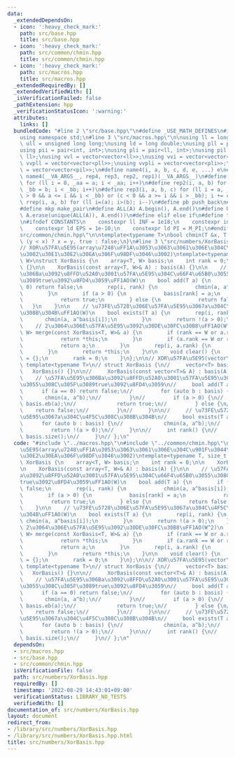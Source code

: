 ```yaml
---
data:
  _extendedDependsOn:
  - icon: ':heavy_check_mark:'
    path: src/base.hpp
    title: src/base.hpp
  - icon: ':heavy_check_mark:'
    path: src/common/chmin.hpp
    title: src/common/chmin.hpp
  - icon: ':heavy_check_mark:'
    path: src/macros.hpp
    title: src/macros.hpp
  _extendedRequiredBy: []
  _extendedVerifiedWith: []
  _isVerificationFailed: false
  _pathExtension: hpp
  _verificationStatusIcon: ':warning:'
  attributes:
    links: []
  bundledCode: "#line 2 \"src/base.hpp\"\n#define _USE_MATH_DEFINES\n#include <bits/stdc++.h>\n\
    using namespace std;\n#line 3 \"src/macros.hpp\"\n\nusing ll = long long;\nusing\
    \ ull = unsigned long long;\nusing ld = long double;\nusing pll = pair<ll, ll>;\n\
    using pii = pair<int, int>;\nusing pli = pair<ll, int>;\nusing pil = pair<int,\
    \ ll>;\nusing vvl = vector<vector<ll>>;\nusing vvi = vector<vector<int>>;\nusing\
    \ vvpll = vector<vector<pll>>;\nusing vvpli = vector<vector<pli>>;\nusing vvpil\
    \ = vector<vector<pil>>;\n#define name4(i, a, b, c, d, e, ...) e\n#define rep(...)\
    \ name4(__VA_ARGS__, rep4, rep3, rep2, rep1)(__VA_ARGS__)\n#define rep1(i, a)\
    \ for (ll i = 0, _aa = a; i < _aa; i++)\n#define rep2(i, a, b) for (ll i = a,\
    \ _bb = b; i < _bb; i++)\n#define rep3(i, a, b, c) for (ll i = a, _bb = b; (c\
    \ > 0 && a <= i && i < _bb) or (c < 0 && a >= i && i > _bb); i += c)\n#define\
    \ rrep(i, a, b) for (ll i=(a); i>(b); i--)\n#define pb push_back\n#define eb emplace_back\n\
    #define mkp make_pair\n#define ALL(A) A.begin(), A.end()\n#define UNIQUE(A) sort(ALL(A)),\
    \ A.erase(unique(ALL(A)), A.end())\n#define elif else if\n#define tostr to_string\n\
    \n#ifndef CONSTANTS\n    constexpr ll INF = 1e18;\n    constexpr int MOD = 1000000007;\n\
    \    constexpr ld EPS = 1e-10;\n    constexpr ld PI = M_PI;\n#endif\n#line 2 \"\
    src/common/chmin.hpp\"\n\ntemplate<typename T>\nbool chmin(T &x, T y) {\n    return\
    \ (y < x) ? x = y, true : false;\n}\n#line 3 \"src/numbers/XorBasis.hpp\"\n\n\
    // XOR\u57FA\u5E95(array\u7248\uFF1A\u3053\u3063\u3061\u306E\u304C\u901F\u3044\
    \u3002\u30E1\u30E2\u30EA\u306F\u98DF\u3046\u3002)\ntemplate<typename T, size_t\
    \ W>\nstruct XorBasis {\n    array<T, W> basis;\n    int rank = 0;\n\n    XorBasis()\
    \ {}\n\n    XorBasis(const array<T, W>& A) : basis(A) {}\n\n    // \u57FA\u5E95\
    \u306Ba\u3092\u8FFD\u52A0\u3001\u57FA\u5E95\u304C\u66F4\u65B0\u3055\u308C\u305F\
    \u3089true\u3092\u8FD4\u3059\uFF1AO(W)\n    bool add(T a) {\n        if (a ==\
    \ 0) return false;\n        rep(i, rank) {\n            chmin(a, a^basis[i]);\n\
    \        }\n        if (a > 0) {\n            basis[rank] = a;\n            rank++;\n\
    \            return true;\n        } else {\n            return false;\n     \
    \   }\n    }\n\n    // \u73FE\u5728\u306E\u57FA\u5E95\u3067a\u304C\u4F5C\u308C\
    \u308B\u304B\uFF1AO(W)\n    bool exists(T a) {\n        rep(i, rank) {\n     \
    \       chmin(a, a^basis[i]);\n        }\n        return !(a > 0);\n    }\n\n\
    \    // 2\u3064\u306E\u57FA\u5E95\u3092\u30DE\u30FC\u30B8\uFF1AO(W^2)\n    XorBasis<T,\
    \ W> merge(const XorBasis<T, W>& a) {\n        if (rank == W or a.rank == 0) {\n\
    \            return *this;\n        }\n        if (a.rank == W or rank == 0) {\n\
    \            return a;\n        }\n        rep(i, a.rank) {\n            add(a.basis[i]);\n\
    \        }\n        return *this;\n    }\n\n    void clear() {\n        basis\
    \ = {};\n        rank = 0;\n    }\n};\n\n// XOR\u57FA\u5E95(vector\u7248)\n//\
    \ template<typename T>\n// struct XorBasis {\n//     vector<T> basis;\n\n//  \
    \   XorBasis() {}\n\n//     XorBasis(const vector<T>& A) : basis(A) {}\n\n// \
    \    // \u57FA\u5E95\u306Ba\u3092\u8FFD\u52A0\u3001\u57FA\u5E95\u304C\u66F4\u65B0\
    \u3055\u308C\u305F\u3089true\u3092\u8FD4\u3059\n//     bool add(T a) {\n//   \
    \      if (a == 0) return false;\n//         for (auto b : basis) {\n//      \
    \       chmin(a, a^b);\n//         }\n//         if (a > 0) {\n//            \
    \ basis.eb(a);\n//             return true;\n//         } else {\n//         \
    \    return false;\n//         }\n//     }\n\n//     // \u73FE\u5728\u306E\u57FA\
    \u5E95\u3067a\u304C\u4F5C\u308C\u308B\u304B\n//     bool exists(T a) {\n//   \
    \      for (auto b : basis) {\n//             chmin(a, a^b);\n//         }\n//\
    \         return !(a > 0);\n//     }\n\n//     int rank() {\n//         return\
    \ basis.size();\n//     }\n// };\n"
  code: "#include \"../macros.hpp\"\n#include \"../common/chmin.hpp\"\n\n// XOR\u57FA\
    \u5E95(array\u7248\uFF1A\u3053\u3063\u3061\u306E\u304C\u901F\u3044\u3002\u30E1\
    \u30E2\u30EA\u306F\u98DF\u3046\u3002)\ntemplate<typename T, size_t W>\nstruct\
    \ XorBasis {\n    array<T, W> basis;\n    int rank = 0;\n\n    XorBasis() {}\n\
    \n    XorBasis(const array<T, W>& A) : basis(A) {}\n\n    // \u57FA\u5E95\u306B\
    a\u3092\u8FFD\u52A0\u3001\u57FA\u5E95\u304C\u66F4\u65B0\u3055\u308C\u305F\u3089\
    true\u3092\u8FD4\u3059\uFF1AO(W)\n    bool add(T a) {\n        if (a == 0) return\
    \ false;\n        rep(i, rank) {\n            chmin(a, a^basis[i]);\n        }\n\
    \        if (a > 0) {\n            basis[rank] = a;\n            rank++;\n   \
    \         return true;\n        } else {\n            return false;\n        }\n\
    \    }\n\n    // \u73FE\u5728\u306E\u57FA\u5E95\u3067a\u304C\u4F5C\u308C\u308B\
    \u304B\uFF1AO(W)\n    bool exists(T a) {\n        rep(i, rank) {\n           \
    \ chmin(a, a^basis[i]);\n        }\n        return !(a > 0);\n    }\n\n    //\
    \ 2\u3064\u306E\u57FA\u5E95\u3092\u30DE\u30FC\u30B8\uFF1AO(W^2)\n    XorBasis<T,\
    \ W> merge(const XorBasis<T, W>& a) {\n        if (rank == W or a.rank == 0) {\n\
    \            return *this;\n        }\n        if (a.rank == W or rank == 0) {\n\
    \            return a;\n        }\n        rep(i, a.rank) {\n            add(a.basis[i]);\n\
    \        }\n        return *this;\n    }\n\n    void clear() {\n        basis\
    \ = {};\n        rank = 0;\n    }\n};\n\n// XOR\u57FA\u5E95(vector\u7248)\n//\
    \ template<typename T>\n// struct XorBasis {\n//     vector<T> basis;\n\n//  \
    \   XorBasis() {}\n\n//     XorBasis(const vector<T>& A) : basis(A) {}\n\n// \
    \    // \u57FA\u5E95\u306Ba\u3092\u8FFD\u52A0\u3001\u57FA\u5E95\u304C\u66F4\u65B0\
    \u3055\u308C\u305F\u3089true\u3092\u8FD4\u3059\n//     bool add(T a) {\n//   \
    \      if (a == 0) return false;\n//         for (auto b : basis) {\n//      \
    \       chmin(a, a^b);\n//         }\n//         if (a > 0) {\n//            \
    \ basis.eb(a);\n//             return true;\n//         } else {\n//         \
    \    return false;\n//         }\n//     }\n\n//     // \u73FE\u5728\u306E\u57FA\
    \u5E95\u3067a\u304C\u4F5C\u308C\u308B\u304B\n//     bool exists(T a) {\n//   \
    \      for (auto b : basis) {\n//             chmin(a, a^b);\n//         }\n//\
    \         return !(a > 0);\n//     }\n\n//     int rank() {\n//         return\
    \ basis.size();\n//     }\n// };\n"
  dependsOn:
  - src/macros.hpp
  - src/base.hpp
  - src/common/chmin.hpp
  isVerificationFile: false
  path: src/numbers/XorBasis.hpp
  requiredBy: []
  timestamp: '2022-08-29 14:43:01+09:00'
  verificationStatus: LIBRARY_NO_TESTS
  verifiedWith: []
documentation_of: src/numbers/XorBasis.hpp
layout: document
redirect_from:
- /library/src/numbers/XorBasis.hpp
- /library/src/numbers/XorBasis.hpp.html
title: src/numbers/XorBasis.hpp
---
```

